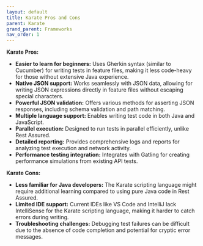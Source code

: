 ```yaml
---
layout: default
title: Karate Pros and Cons
parent: Karate
grand_parent: Frameworks
nav_order: 1
---
```


**Karate Pros:**

- **Easier to learn for beginners:** Uses Gherkin syntax (similar to Cucumber) for writing tests in feature files, making it less code-heavy for those without extensive Java experience.
- **Native JSON support:** Works seamlessly with JSON data, allowing for writing JSON expressions directly in feature files without escaping special characters.
- **Powerful JSON validation:** Offers various methods for asserting JSON responses, including schema validation and path matching.
- **Multiple language support:** Enables writing test code in both Java and JavaScript.
- **Parallel execution:** Designed to run tests in parallel efficiently, unlike Rest Assured.
- **Detailed reporting:** Provides comprehensive logs and reports for analyzing test execution and network activity.
- **Performance testing integration:** Integrates with Gatling for creating performance simulations from existing API tests.

**Karate Cons:**

- **Less familiar for Java developers:** The Karate scripting language might require additional learning compared to using pure Java code in Rest Assured.
- **Limited IDE support:** Current IDEs like VS Code and IntelliJ lack IntelliSense for the Karate scripting language, making it harder to catch errors during writing.
- **Troubleshooting challenges:** Debugging test failures can be difficult due to the absence of code completion and potential for cryptic error messages.